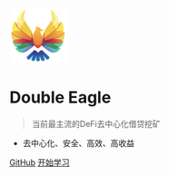 ![logo](images/favicon.png)

# Double Eagle

> 当前最主流的DeFi去中心化借贷挖矿

* 去中心化、安全、高效、高收益

[GitHub](https://github.com/doubleeagledoe/doe-docs)
[开始学习](/zh-cn/README)
